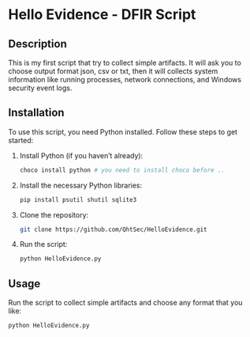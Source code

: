 # Hello Evidence - DFIR Script

## Description
This is my first script that try to collect simple artifacts. It will ask you to choose output format json, csv or txt, then it will collects system information like running processes, network connections, and Windows security event logs.



## Installation
To use this script, you need Python installed. Follow these steps to get started:

1. Install Python (if you haven’t already):
    ```bash
    choco install python # you need to install choco before ..
    ```

2. Install the necessary Python libraries:
    ```bash
    pip install psutil shutil sqlite3
    ```

3. Clone the repository:
    ```bash
    git clone https://github.com/QhtSec/HelloEvidence.git
    ```

4. Run the script:
    ```bash
    python HelloEvidence.py
    ```

## Usage
Run the script to collect simple artifacts and choose any format that you like:
```bash
python HelloEvidence.py
